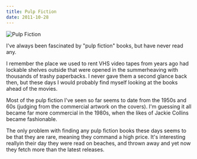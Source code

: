 ```yaml
---
title: Pulp Fiction
date: 2011-10-28
---
```


![Pulp Fiction](https://source.unsplash.com/_nRpqIBM40Q/1600x900)

I've always been fascinated by "pulp fiction" books, but have never read any.

I remember the place we used to rent VHS video tapes from years ago had lockable shelves outside that were opened in the summerheaving with thousands of trashy paperbacks. I never gave them a second glance back then, but these days I would probably find myself looking at the books ahead of the movies.

Most of the pulp fiction I've seen so far seems to date from the 1950s and 60s (judging from the commercial artwork on the covers). I'm guessing it all became far more commercial in the 1980s, when the likes of Jackie Collins became fashionable.

The only problem with finding any pulp fiction books these days seems to be that they are rare, meaning they command a high price. It's interesting reallyin their day they were read on beaches, and thrown away and yet now they fetch more than the latest releases.